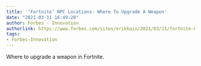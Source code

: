 ```yaml
---
title: '‘Fortnite’ NPC Locations: Where To Upgrade A Weapon'
date: "2021-03-11 16:49:20"
author: Forbes - Innovation
authorlink: https://www.forbes.com/sites/erikkain/2021/03/11/fortnite-npc-locations-where-to-upgrade-a-weapon/
tags:
- Forbes-Innovation
---
```

Where to upgrade a weapon in Fortnite.